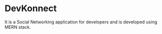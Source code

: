 # DevKonnect
It is a Social Networking application for developers and is developed using MERN stack. 
